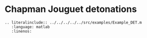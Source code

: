 # Chapman Jouguet detonations

```{eval-rst}
.. literalinclude:: ../../../../../src/examples/Example_DET.m
   :language: matlab
   :linenos:
```
